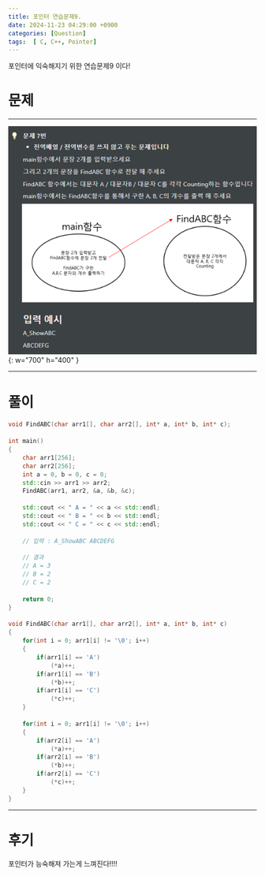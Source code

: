 ```yaml
---
title: 포인터 연습문제9.
date: 2024-11-23 04:29:00 +0900
categories: [Question]  
tags:  [ C, C++, Pointer]
---
```


포인터에 익숙해지기 위한 연습문제9 이다!

# 문제   
---------------------------------------

![Desktop View](/assets/img/Pointer10.png){: w="700" h="400" }

---------------------------------------

# 풀이

```c++
void FindABC(char arr1[], char arr2[], int* a, int* b, int* c);

int main()
{
    char arr1[256];
    char arr2[256];
    int a = 0, b = 0, c = 0;
    std::cin >> arr1 >> arr2;
    FindABC(arr1, arr2, &a, &b, &c);

    std::cout << " A = " << a << std::endl;
    std::cout << " B = " << b << std::endl;
    std::cout << " C = " << c << std::endl;

    // 입력 : A_ShowABC ABCDEFG

    // 결과
    // A = 3
    // B = 2
    // C = 2

    return 0;
}

void FindABC(char arr1[], char arr2[], int* a, int* b, int* c)
{
    for(int i = 0; arr1[i] != '\0'; i++)
    {
        if(arr1[i] == 'A')
            (*a)++;
        if(arr1[i] == 'B')
            (*b)++;
        if(arr1[i] == 'C')
            (*c)++;
    }

    for(int i = 0; arr1[i] != '\0'; i++)
    {
        if(arr2[i] == 'A')
            (*a)++;
        if(arr2[i] == 'B')
            (*b)++;
        if(arr2[i] == 'C')
            (*c)++;
    }
}
```
---------------------------------------

# 후기

포인터가 능숙해져 가는게 느껴진다!!!!

